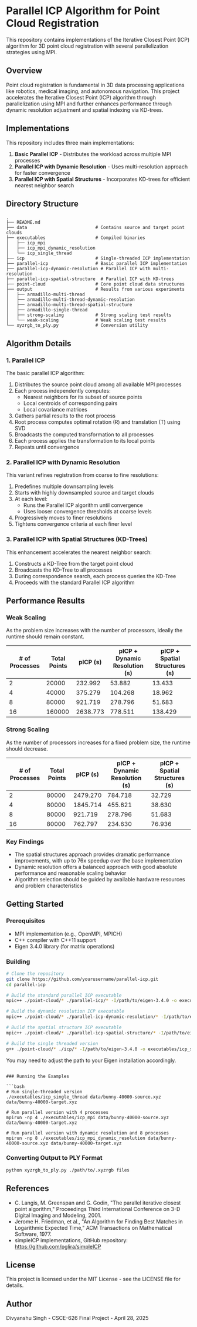 # Parallel ICP Algorithm for Point Cloud Registration

This repository contains implementations of the Iterative Closest Point (ICP) algorithm for 3D point cloud registration with several parallelization strategies using MPI.

## Overview

Point cloud registration is fundamental in 3D data processing applications like robotics, medical imaging, and autonomous navigation. This project accelerates the Iterative Closest Point (ICP) algorithm through parallelization using MPI and further enhances performance through dynamic resolution adjustment and spatial indexing via KD-trees.

## Implementations

This repository includes three main implementations:

1. **Basic Parallel ICP** - Distributes the workload across multiple MPI processes
2. **Parallel ICP with Dynamic Resolution** - Uses multi-resolution approach for faster convergence
3. **Parallel ICP with Spatial Structures** - Incorporates KD-trees for efficient nearest neighbor search

## Directory Structure

```
.
├── README.md
├── data                          # Contains source and target point clouds
├── executables                   # Compiled binaries
│   ├── icp_mpi
│   ├── icp_mpi_dynamic_resolution
│   └── icp_single_thread
├── icp                           # Single-threaded ICP implementation
├── parallel-icp                  # Basic parallel ICP implementation
├── parallel-icp-dynamic-resolution # Parallel ICP with multi-resolution
├── parallel-icp-spatial-structure  # Parallel ICP with KD-trees
├── point-cloud                   # Core point cloud data structures
├── output                        # Results from various experiments
│   ├── armadillo-multi-thread
│   ├── armadillo-multi-thread-dynamic-resolution
│   ├── armadillo-multi-thread-spatial-structure
│   ├── armadillo-single-thread
│   ├── strong-scaling            # Strong scaling test results
│   └── weak-scaling              # Weak scaling test results
└── xyzrgb_to_ply.py              # Conversion utility
```

## Algorithm Details

### 1. Parallel ICP

The basic parallel ICP algorithm:

1. Distributes the source point cloud among all available MPI processes
2. Each process independently computes:
   - Nearest neighbors for its subset of source points
   - Local centroids of corresponding pairs
   - Local covariance matrices
3. Gathers partial results to the root process
4. Root process computes optimal rotation (R) and translation (T) using SVD
5. Broadcasts the computed transformation to all processes
6. Each process applies the transformation to its local points
7. Repeats until convergence

### 2. Parallel ICP with Dynamic Resolution

This variant refines registration from coarse to fine resolutions:

1. Predefines multiple downsampling levels
2. Starts with highly downsampled source and target clouds
3. At each level:
   - Runs the Parallel ICP algorithm until convergence
   - Uses looser convergence thresholds at coarse levels
4. Progressively moves to finer resolutions
5. Tightens convergence criteria at each finer level

### 3. Parallel ICP with Spatial Structures (KD-Trees)

This enhancement accelerates the nearest neighbor search:

1. Constructs a KD-Tree from the target point cloud
2. Broadcasts the KD-Tree to all processes
3. During correspondence search, each process queries the KD-Tree
4. Proceeds with the standard Parallel ICP algorithm

## Performance Results

### Weak Scaling

As the problem size increases with the number of processors, ideally the runtime should remain constant.

| # of Processes | Total Points | pICP (s) | pICP + Dynamic Resolution (s) | pICP + Spatial Structures (s) |
|----------------|--------------|----------|------------------------------|------------------------------|
| 2              | 20000        | 232.992  | 53.882                       | 13.433                       |
| 4              | 40000        | 375.279  | 104.268                      | 18.962                       |
| 8              | 80000        | 921.719  | 278.796                      | 51.683                       |
| 16             | 160000       | 2638.773 | 778.511                      | 138.429                      |

### Strong Scaling

As the number of processors increases for a fixed problem size, the runtime should decrease.

| # of Processes | Total Points | pICP (s) | pICP + Dynamic Resolution (s) | pICP + Spatial Structures (s) |
|----------------|--------------|----------|------------------------------|------------------------------|
| 2              | 80000        | 2479.270 | 784.718                      | 32.729                       |
| 4              | 80000        | 1845.714 | 455.621                      | 38.630                       |
| 8              | 80000        | 921.719  | 278.796                      | 51.683                       |
| 16             | 80000        | 762.797  | 234.630                      | 76.936                       |

### Key Findings

- The spatial structures approach provides dramatic performance improvements, with up to 76x speedup over the base implementation
- Dynamic resolution offers a balanced approach with good absolute performance and reasonable scaling behavior
- Algorithm selection should be guided by available hardware resources and problem characteristics

## Getting Started

### Prerequisites

- MPI implementation (e.g., OpenMPI, MPICH)
- C++ compiler with C++11 support
- Eigen 3.4.0 library (for matrix operations)

### Building

```bash
# Clone the repository
git clone https://github.com/yourusername/parallel-icp.git
cd parallel-icp

# Build the standard parallel ICP executable
mpic++ ./point-cloud/* ./parallel-icp/* -I/path/to/eigen-3.4.0 -o executables/icp_mpi

# Build the dynamic resolution ICP executable
mpic++ ./point-cloud/* ./parallel-icp-dynamic-resolution/* -I/path/to/eigen-3.4.0 -o executables/icp_mpi_dynamic_resolution

# Build the spatial structure ICP executable
mpic++ ./point-cloud/* ./parallel-icp-spatial-structure/* -I/path/to/eigen-3.4.0 -o executables/icp_mpi_spatial_structure

# Build the single threaded version
g++ ./point-cloud/* ./icp/* -I/path/to/eigen-3.4.0 -o executables/icp_single_thread
```

You may need to adjust the path to your Eigen installation accordingly.
```

### Running the Examples

```bash
# Run single-threaded version
./executables/icp_single_thread data/bunny-40000-source.xyz data/bunny-40000-target.xyz

# Run parallel version with 4 processes
mpirun -np 4 ./executables/icp_mpi data/bunny-40000-source.xyz data/bunny-40000-target.xyz

# Run parallel version with dynamic resolution and 8 processes
mpirun -np 8 ./executables/icp_mpi_dynamic_resolution data/bunny-40000-source.xyz data/bunny-40000-target.xyz
```

### Converting Output to PLY Format

```bash
python xyzrgb_to_ply.py ./path/to/.xyzrgb files
```

## References

- C. Langis, M. Greenspan and G. Godin, "The parallel iterative closest point algorithm," Proceedings Third International Conference on 3-D Digital Imaging and Modeling, 2001.
- Jerome H. Friedman, et al., "An Algorithm for Finding Best Matches in Logarithmic Expected Time," ACM Transactions on Mathematical Software, 1977.
- simpleICP implementations, GitHub repository: https://github.com/pglira/simpleICP

## License

This project is licensed under the MIT License - see the LICENSE file for details.

## Author

Divyanshu Singh - CSCE-626 Final Project - April 28, 2025
